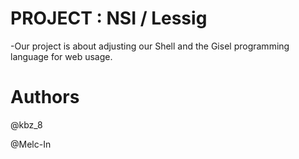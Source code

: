 # PROJECT : NSI / Lessig

  -Our project is about adjusting our Shell and the Gisel programming language for web usage.

# Authors
@kbz_8

@Melc-In
